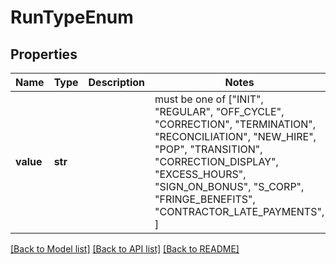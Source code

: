 # RunTypeEnum

## Properties
Name | Type | Description | Notes
------------ | ------------- | ------------- | -------------
**value** | **str** |  |  must be one of ["INIT", "REGULAR", "OFF_CYCLE", "CORRECTION", "TERMINATION", "RECONCILIATION", "NEW_HIRE", "POP", "TRANSITION", "CORRECTION_DISPLAY", "EXCESS_HOURS", "SIGN_ON_BONUS", "S_CORP", "FRINGE_BENEFITS", "CONTRACTOR_LATE_PAYMENTS", ]

[[Back to Model list]](../README.md#documentation-for-models) [[Back to API list]](../README.md#documentation-for-api-endpoints) [[Back to README]](../README.md)


